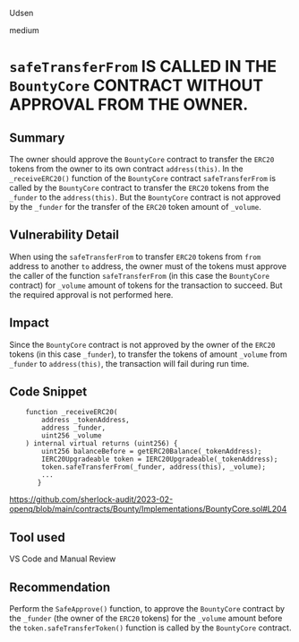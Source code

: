 Udsen

medium

# `safeTransferFrom` IS CALLED IN THE `BountyCore` CONTRACT WITHOUT APPROVAL FROM THE OWNER.

## Summary

The owner should approve the `BountyCore` contract to transfer the `ERC20` tokens from the owner to its own contract `address(this)`. In the `_receiveERC20()` function of the `BountyCore` contract `safeTransferFrom` is called by the `BountyCore` contract to transfer the `ERC20` tokens from the `_funder` to the `address(this)`. But the `BountyCore` contract is not approved by the `_funder` for the transfer of the `ERC20` token amount of `_volume`.

## Vulnerability Detail

When using the `safeTransferFrom` to transfer `ERC20` tokens from `from` address to another `to` address, the owner must of the tokens must approve the caller of the function `safeTransferFrom` (in this case the `BountyCore` contract) for `_volume` amount of tokens for the transaction to succeed. But the required approval is not performed here.

## Impact

Since the `BountyCore` contract is not approved by the owner of the `ERC20` tokens (in this case `_funder`), to transfer the tokens of amount `_volume` from `_funder` to `address(this)`, the transaction will fail during run time.

## Code Snippet

```solidity
    function _receiveERC20(
        address _tokenAddress,
        address _funder,
        uint256 _volume
    ) internal virtual returns (uint256) {
        uint256 balanceBefore = getERC20Balance(_tokenAddress);
        IERC20Upgradeable token = IERC20Upgradeable(_tokenAddress);
        token.safeTransferFrom(_funder, address(this), _volume); 
        ...
       }
```

https://github.com/sherlock-audit/2023-02-openq/blob/main/contracts/Bounty/Implementations/BountyCore.sol#L204

## Tool used

VS Code and Manual Review

## Recommendation

Perform the `SafeApprove()` function, to approve the `BountyCore` contract by the `_funder` (the owner of the `ERC20` tokens) for the `_volume` amount before the `token.safeTransferToken()` function is called by the `BountyCore` contract. 
